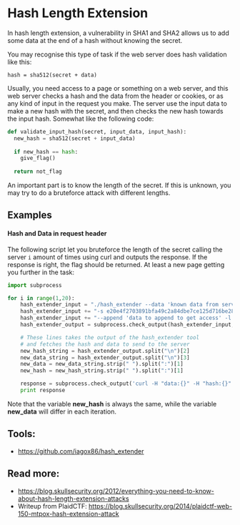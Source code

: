 # Hash Length Extension
In hash length extension, a vulnerability in SHA1 and SHA2
allows us to add some data at the end of a hash without knowing 
the secret. 

You may recognise this type of task if the web server does 
hash validation like this:
```
hash = sha512(secret + data)
```
Usually, you need access to a page or something on a web server, 
and this web server checks a hash and the data from the header 
or cookies, or as any kind of input in the request you make. 
The server use the input data to make a new hash with the secret,
and then checks the new hash towards the input hash. Somewhat
like the following code:

```python
def validate_input_hash(secret, input_data, input_hash):
  new_hash = sha512(secret + input_data)
  
  if new_hash == hash:
    give_flag()
    
  return not_flag
```

An important part is to know the length of the secret. If this 
is unknown, you may try to do a bruteforce attack with different
lengths.

## Examples
#### Hash and Data in request header
The following script let you bruteforce the length of the secret 
calling the server `i` amount of times using curl and outputs 
the response. If the response is right, the flag should
be returned. At least a new page getting you further in the task:

```python
import subprocess

for i in range(1,20):
    hash_extender_input = "./hash_extender --data 'known data from server' "
    hash_extender_input += "-s e20e4f2703891bfa49c2a84dbe7ce125d716be28d44e82209db28fb97e0718fc38ea79947189d5ddcb8c83a1de443cae4bd95077a1b0abe6b83b18767c1f8584 "
    hash_extender_input += "--append 'data to append to get access' -l {} --out-data-format=html -f sha512".format(i)
    hash_extender_output = subprocess.check_output(hash_extender_input, shell=True)

    # These lines takes the output of the hash_extender tool
    # and fetches the hash and data to send to the server
    new_hash_string = hash_extender_output.split("\n")[2]
    new_data_string = hash_extender_output.split("\n")[3]
    new_data = new_data_string.strip(" ").split(":")[1]
    new_hash = new_hash_string.strip(" ").split(":")[1]

    response = subprocess.check_output('curl -H "data:{}" -H "hash:{}" https://url.here.ctf/admin'.format(new_data, new_hash), shell=True)
    print response
```

Note that the variable **new_hash** is always the same, while the variable
**new_data** will differ in each iteration.

## Tools:
* https://github.com/iagox86/hash_extender 

## Read more: 
* https://blog.skullsecurity.org/2012/everything-you-need-to-know-about-hash-length-extension-attacks
* Writeup from PlaidCTF: https://blog.skullsecurity.org/2014/plaidctf-web-150-mtpox-hash-extension-attack
